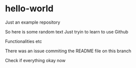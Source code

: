 # hello-world
Just an example repository 

So here is some random text
Just tryin to learn to use Github 

Functionalities etc 

There was an issue commiting the README file on this branch

Check if everything okay now
